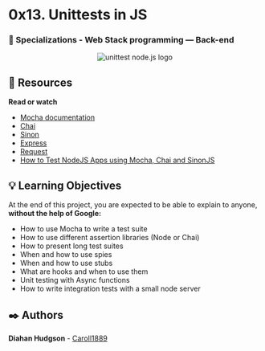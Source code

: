 # 0x13. Unittests in JS
### :open_file_folder: Specializations - Web Stack programming ― Back-end


<p align="center">
    <img src="https://buddy.works/guides/covers/automate-nodejs-unit-tests-with-mocha-chai/mocha-chai-share.png" alt="unittest node.js logo">
</p>

## :closed_book: Resources

**Read or watch**

* [Mocha documentation](https://mochajs.org/)
* [Chai](https://www.chaijs.com/api/)
* [Sinon](https://sinonjs.org/releases/v7.5.0/)
* [Express](https://expressjs.com/en/guide/routing.html)
* [Request](https://www.npmjs.com/package/request)
* [How to Test NodeJS Apps using Mocha, Chai and SinonJS](https://scotch.io/tutorials/how-to-test-nodejs-apps-using-mocha-chai-and-sinonjs)


## :bulb: Learning Objectives
At the end of this project, you are expected to be able to explain to anyone, **without the help of Google:**

* How to use Mocha to write a test suite
* How to use different assertion libraries (Node or Chai)
* How to present long test suites
* When and how to use spies
* When and how to use stubs
* What are hooks and when to use them
* Unit testing with Async functions
* How to write integration tests with a small node server


## :black_nib: Authors 
**Diahan Hudgson**  -  [Caroll1889](https://github.com/Caroll1889)

